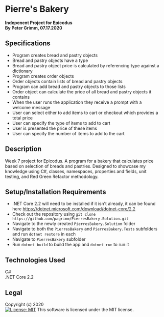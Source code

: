 # Pierre's Bakery
**Indepenent Project for Epicodus**  
**By Peter Grimm, 07.17.2020**

## Specifications
* Program creates bread and pastry objects
* Bread and pastry objects have a type
* Bread and pastry object price is calculated by referencing type against a dictionary
* Program creates order objects
* Order objects contain lists of bread and pastry objects
* Program can add bread and pastry objects to those lists
* Order object can calculate the price of all bread and pastry objects it contains
* When the user runs the application they receive a prompt with a welcome message
* User can select either to add items to cart or checkout which provides a total price
* User can specify the type of items to add to cart
* User is presented the price of these items
* User can specify the number of items to add to the cart


## Description

Week 7 project for Epicodus. A program for a bakery that calculates price based on selection of breads and pastries. Designed to showcase my knowledge using C#, classes, namespaces, properties and fields, unit testing, and Red Green Refactor methodology.

## Setup/Installation Requirements

* .NET Core 2.2 will need to be installed if it isn't already, it can be found here https://dotnet.microsoft.com/download/dotnet-core/2.2
* Check out the repository using `git clone https://github.com/pagrimm/PierresBakery.Solution.git`
* Navigate to the newly created `PierresBakery.Solution` folder
* Navigate to both the `PierresBakery` and `PierresBakery.Tests` subfolders and run `dotnet restore` in each
* Navigate to `PierresBakery` subfolder
* Run `dotnet build` to build the app and `dotnet run` to run it


## Technologies Used

C#  
.NET Core 2.2

## Legal

Copyright (c) 2020  
[![License: MIT](https://img.shields.io/badge/License-MIT-yellow.svg)](https://opensource.org/licenses/MIT) This software is licensed under the MIT license.